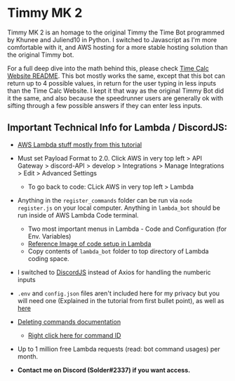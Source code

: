 # Timmy MK 2

Timmy MK 2 is an homage to the original Timmy the Time Bot programmed by Khunee and Juliend10 in Python. I switched to Javascript as I'm more comfortable with it, and AWS hosting for a more stable hosting solution than the original Timmy bot.

For a full deep dive into the math behind this, please check [Time Calc Website README](https://github.com/solderq35/time-calc-under-5/blob/main/README.md#mathematics-code-explanation). This bot mostly works the same, except that this bot can return up to 4 possible values, in return for the user typing in less inputs than the Time Calc Website. I kept it that way as the original Timmy Bot did it the same, and also because the speedrunner users are generally ok with sifting through a few possible answers if they can enter less inputs.

## Important Technical Info for Lambda / DiscordJS:

- [AWS Lambda stuff mostly from this tutorial](https://betterprogramming.pub/build-a-discord-bot-with-aws-lambda-api-gateway-cc1cff750292)
- Must set Payload Format to 2.0. Click AWS in very top left > API Gateway > discord-API > develop > Integrations > Manage Integrations > Edit > Advanced Settings
  - To go back to code: CLick AWS in very top left > Lambda
- Anything in the `register_commands` folder can be run via `node register.js` on your local computer. Anything in `lambda_bot` should be run inside of AWS Lambda Code terminal.
  - Two most important menus in Lambda - Code and Configuration (for Env. Variables)
  - [Reference Image of code setup in Lambda](https://media.discordapp.net/attachments/1018323831468851202/1040287113008128040/image.png?width=614&height=671)
  - Copy contents of `lambda_bot` folder to top directory of Lambda coding space.
- I switched to [DiscordJS](https://discordjs.guide/#before-you-begin) instead of Axios for handling the numberic inputs
- `.env` and `config.json` files aren't included here for my privacy but you will need one (Explained in the tutorial from first bullet point), as well as [here](https://discordjs.guide/creating-your-bot/#using-config-json)

- [Deleting commands documentation](https://discordjs.guide/slash-commands/deleting-commands.html#deleting-specific-commands)
  - [Right click here for command ID](https://media.discordapp.net/attachments/1018323831468851202/1040345092185137232/image.png)
- Up to 1 million free Lambda requests (read: bot command usages) per month.
- **Contact me on Discord (Solder#2337) if you want access.**
